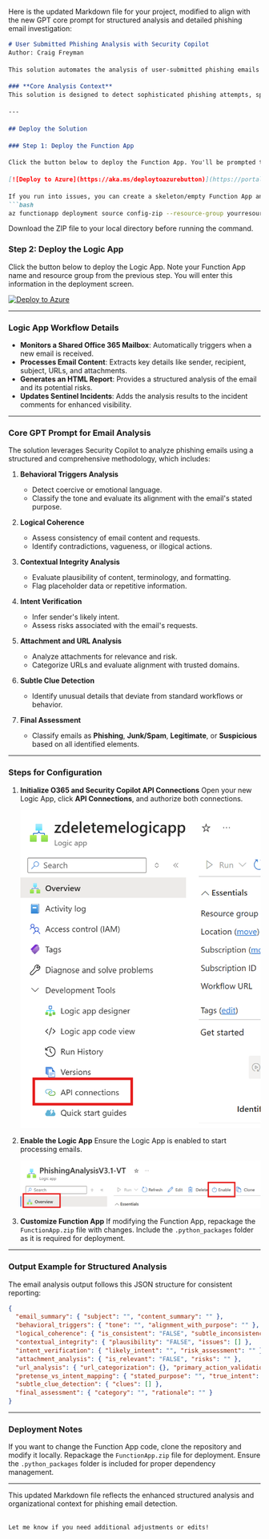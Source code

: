 Here is the updated Markdown file for your project, modified to align with the new GPT core prompt for structured analysis and detailed phishing email investigation:

```markdown
# User Submitted Phishing Analysis with Security Copilot
Author: Craig Freyman

This solution automates the analysis of user-submitted phishing emails using Security Copilot. It monitors a shared Office 365 mailbox, triggering a Logic App upon new email arrival. The Logic App processes the email using a Function App, which extracts relevant details, sends an HTML report, and automatically adds the results of the analysis to the comments of the associated Defender or Sentinel incident.

### **Core Analysis Context**
This solution is designed to detect sophisticated phishing attempts, spam, and ambiguous communications. Emails are analyzed based on behavioral triggers, intent, inconsistencies, and organizational context. The goal is to classify emails as **Phishing**, **Junk/Spam**, **Legitimate**, or **Suspicious**, while providing actionable insights.

---

## Deploy the Solution

### Step 1: Deploy the Function App

Click the button below to deploy the Function App. You'll be prompted to select or create a resource group and provide a unique Function App name. Ensure the Function App is fully deployed before starting the Logic App deployment.

[![Deploy to Azure](https://aka.ms/deploytoazurebutton)](https://portal.azure.com/#create/Microsoft.Template/uri/https%3A%2F%2Fraw.githubusercontent.com%2Fcd1zz%2Fsecuritycopilot%2Fmain%2FPhishingLogicApp%2FPhishingLA_Sentinel_Comments%2Ffunctionapp_azuredeploy.json)

If you run into issues, you can create a skeleton/empty Function App and deploy via the command line:
```bash
az functionapp deployment source config-zip --resource-group yourresourcegroup --name youremptyfunctionapp --src .\FunctionApp.zip
```
Download the ZIP file to your local directory before running the command.

### Step 2: Deploy the Logic App

Click the button below to deploy the Logic App. Note your Function App name and resource group from the previous step. You will enter this information in the deployment screen.

[![Deploy to Azure](https://aka.ms/deploytoazurebutton)](https://portal.azure.com/#create/Microsoft.Template/uri/https%3A%2F%2Fraw.githubusercontent.com%2Fcd1zz%2Fsecuritycopilot%2Frefs%2Fheads%2Fmain%2FPhishingLogicApp%2FPhishingLA_Sentinel_Comments%2Flogicapp_azuredeploy.json)

---

### **Logic App Workflow Details**

- **Monitors a Shared Office 365 Mailbox**: Automatically triggers when a new email is received.
- **Processes Email Content**: Extracts key details like sender, recipient, subject, URLs, and attachments.
- **Generates an HTML Report**: Provides a structured analysis of the email and its potential risks.
- **Updates Sentinel Incidents**: Adds the analysis results to the incident comments for enhanced visibility.

---

### **Core GPT Prompt for Email Analysis**

The solution leverages Security Copilot to analyze phishing emails using a structured and comprehensive methodology, which includes:

1. **Behavioral Triggers Analysis**  
   - Detect coercive or emotional language.
   - Classify the tone and evaluate its alignment with the email's stated purpose.

2. **Logical Coherence**  
   - Assess consistency of email content and requests.
   - Identify contradictions, vagueness, or illogical actions.

3. **Contextual Integrity Analysis**  
   - Evaluate plausibility of content, terminology, and formatting.
   - Flag placeholder data or repetitive information.

4. **Intent Verification**  
   - Infer sender's likely intent.
   - Assess risks associated with the email's requests.

5. **Attachment and URL Analysis**  
   - Analyze attachments for relevance and risk.
   - Categorize URLs and evaluate alignment with trusted domains.

6. **Subtle Clue Detection**  
   - Identify unusual details that deviate from standard workflows or behavior.

7. **Final Assessment**  
   - Classify emails as **Phishing**, **Junk/Spam**, **Legitimate**, or **Suspicious** based on all identified elements.

---

### **Steps for Configuration**

1. **Initialize O365 and Security Copilot API Connections**
   Open your new Logic App, click **API Connections**, and authorize both connections.

   ![API Connections](image.png)

2. **Enable the Logic App**
   Ensure the Logic App is enabled to start processing emails.

   ![Enable Logic App](image-3.png)

3. **Customize Function App**
   If modifying the Function App, repackage the `FunctionApp.zip` file with changes. Include the `.python_packages` folder as it is required for deployment.

---

### **Output Example for Structured Analysis**

The email analysis output follows this JSON structure for consistent reporting:
```json
{
  "email_summary": { "subject": "", "content_summary": "" },
  "behavioral_triggers": { "tone": "", "alignment_with_purpose": "" },
  "logical_coherence": { "is_consistent": "FALSE", "subtle_inconsistencies": [] },
  "contextual_integrity": { "plausibility": "FALSE", "issues": [] },
  "intent_verification": { "likely_intent": "", "risk_assessment": "" },
  "attachment_analysis": { "is_relevant": "FALSE", "risks": "" },
  "url_analysis": { "url_categorization": {}, "primary_action_validation": {} },
  "pretense_vs_intent_mapping": { "stated_purpose": "", "true_intent": "" },
  "subtle_clue_detection": { "clues": [] },
  "final_assessment": { "category": "", "rationale": "" }
}
```

---

### Deployment Notes
If you want to change the Function App code, clone the repository and modify it locally. Repackage the `FunctionApp.zip` file for deployment. Ensure the `.python_packages` folder is included for proper dependency management.

---

This updated Markdown file reflects the enhanced structured analysis and organizational context for phishing email detection.
``` 

Let me know if you need additional adjustments or edits!